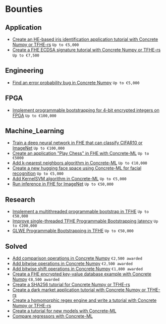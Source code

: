 # Bounties

## Application

* [Create an HE-based iris identification application tutorial with Concrete Numpy or TFHE-rs](Application/create-iris-identification-app-tutorial.md) `Up to €5,000`
* [Create a FHE ECDSA signature tutorial with Concrete Numpy or TFHE-rs](Application/create-a-secp256k1-tutorial.md) `Up to €7,500`

## Engineering

* [Find an error probability bug in Concrete Numpy](Engineering/find-error-probability-bug.md) `Up to €5,000`

## FPGA

* [Implement programmable bootstrapping for 4-bit encrypted integers on FPGA](FPGA/fpga_4b_pbs.md) `Up to €100,000`

## Machine_Learning

* [Train a deep neural network in FHE that can classify CIFAR10 or ImageNet](Machine_Learning/fhe-training.md) `Up to €100,000`
* [Create an application "Play Chess" in FHE with Concrete-ML](Machine_Learning/create-an-app-play-chess-in-fhe.md) `Up to €5000`
* [Add k-nearest neighbors algorithm in Concrete-ML](Machine_Learning/add-k-nearest-neighbors-algorithm.md) `Up to €10,000`
* [Create a new hugging face space using Concrete-ML for facial recognition](Machine_Learning/create-a-hugging-face-space-for-facial-recognition.md) `Up to €5,000`
* [Add KernelSVM algorithm in Concrete-ML](Machine_Learning/add-kernel-svm.md) `Up to €5,000`
* [Run inference in FHE for ImageNet](Machine_Learning/tutorial-for-ImageNet-classification.md) `Up to €50,000`

## Research

* [Implement a multithreaded programmable bootstrap in TFHE](Research/multithreaded_PBS.md) `Up to €50,000`
* [Improve single-threaded TFHE Programmable Bootstrapping latency](Research/Improve_single_threaded_PBS_latency.md) `Up to €200,000`
* [GLWE Programmable Bootstrapping in TFHE](Research/GLWE_bootstrapping.md) `Up to €50,000`

## Solved

* [Add comparison operations in Concrete Numpy](Solved/add-comparison-operations.md) `€2,500 awarded`
* [Add bitwise operations in Concrete Numpy](Solved/add-bitwise-operations.md) `€2,500 awarded`
* [Add bitwise shift operations in Concrete Numpy](Solved/add-bitwise-shift-operations.md) `€1,800 awarded`
* [Create a FHE encrypted key-value database example with Concrete Numpy](Solved/create-key-value-database-app.md) `€8,500 awarded`
* [Create a SHA256 tutorial for Concrete Numpy or TFHE-rs](Solved/create-a-sha256-tutorial.md)
* [Create a dark market application tutorial with Concrete Numpy or TFHE-rs](Solved/create-a-dark-market-app-tutorial.md)
* [Create a homomorphic regex engine and write a tutorial with Concrete Numpy or TFHE-rs](Solved/create-regex-engine-tutorial.md)
* [Create a tutorial for new models with Concrete-ML](Solved/tutorial-for-new-models.md)
* [Compare regressors with Concrete-ML](Solved/tutorial-Adding-a-comparison-of-regressors.md)

